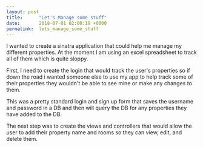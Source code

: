 ```yaml
---
layout: post
title:      "Let's Manage some stuff"
date:       2018-07-01 02:00:19 +0000
permalink:  lets_manage_some_stuff
---
```



I wanted to create a sinatra application that could help me manage my different properties.  At the moment I am using an excel spreadsheet to track all of them which is quite sloppy. 

First, I need to create the login that would track the user's properties so if down the road i wanted someone else to use my app to help track some of their properties they wouldn't be able to see mine or make any changes to them. 

This was a pretty standard login and sign up form that saves the username and password in a DB and then will query the DB for any properties they have added to the DB. 

The next step was to create the views and controllers that would allow the user to add their property name and rooms so they can view, edit, and delete them.

